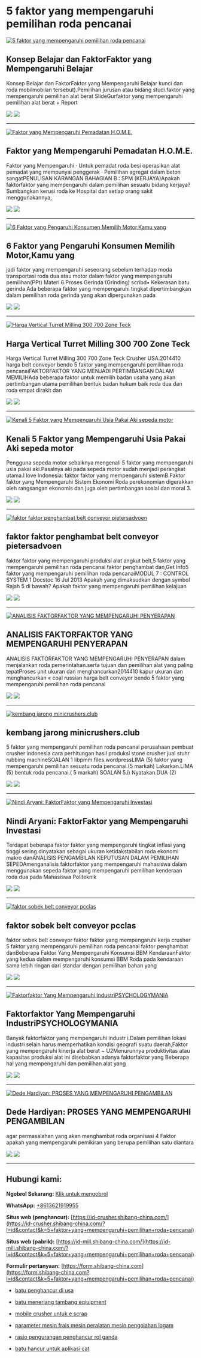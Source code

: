 # 5 faktor yang mempengaruhi pemilihan roda pencanai

<a href="https://swt.shibang-china.com/?l=id&img&k=5+faktor+yang+mempengaruhi+pemilihan+roda+pencanai" target="_blank">![5 faktor yang mempengaruhi pemilihan roda pencanai](http://static.shibang-china.com/all-800x300/1280.jpg)</a>

## Konsep Belajar dan FaktorFaktor yang Mempengaruhi Belajar
Konsep Belajar dan FaktorFaktor yang Mempengaruhi Belajar kunci dan roda mobilmobilan tersebut).Pemilihan jurusan atau bidang studi.faktor yang mempengaruhi pemilihan alat berat SlideGurfaktor yang mempengaruhi pemilihan alat berat + Report


<a href="https://whatsapp.shibangsoft.com/WhatsApp.php" target="_blank" title="WhatsApp">![](http://static.shibang-china.com/icon/whatsapp.png)</a> <a href="https://swt.shibang-china.com/?l=id&icon&k=5+faktor+yang+mempengaruhi+pemilihan+roda+pencanai" target="_blank">![](http://static.shibang-china.com/icon/chat-id.png)</a>

---

<a href="https://swt.shibang-china.com/?l=id&img&k=5+faktor+yang+mempengaruhi+pemilihan+roda+pencanai" target="_blank">![Faktor yang Mempengaruhi Pemadatan H.O.M.E.](http://static.shibang-china.com/all-800x300/458.jpg)</a>

## Faktor yang Mempengaruhi Pemadatan H.O.M.E.
Faktor yang Mempengaruhi · Untuk pemadat roda besi operasikan alat pemadat yang mempunyai penggerak · Pemilihan agregat dalam beton sangatPENULISAN KARANGAN BAHAGIAN B : SPM (KERJAYA)Apakah faktorfaktor yang mempengaruhi dalam pemilihan sesuatu bidang kerjaya? Sumbangkan kerusi roda ke Hospital dan setiap orang sakit menggunakannya,


<a href="https://whatsapp.shibangsoft.com/WhatsApp.php" target="_blank" title="WhatsApp">![](http://static.shibang-china.com/icon/whatsapp.png)</a> <a href="https://swt.shibang-china.com/?l=id&icon&k=5+faktor+yang+mempengaruhi+pemilihan+roda+pencanai" target="_blank">![](http://static.shibang-china.com/icon/chat-id.png)</a>

---

<a href="https://swt.shibang-china.com/?l=id&img&k=5+faktor+yang+mempengaruhi+pemilihan+roda+pencanai" target="_blank">![6 Faktor yang Pengaruhi Konsumen Memilih Motor,Kamu yang](http://static.shibang-china.com/all-800x300/304.jpg)</a>

## 6 Faktor yang Pengaruhi Konsumen Memilih Motor,Kamu yang
jadi faktor yang mempengaruhi seseorang sebelum terhadap moda transportasi roda dua atau motor dalam faktor yang mempengaruhi pemilihan(PPt) Materi 6.Proses Gerinda (Grinding) scribd• Kekerasan batu gerinda Ada beberapa faktor yang mempengaruhi tingkat dipertimbangkan dalam pemilihan roda gerinda yang akan dipergunakan pada


<a href="https://whatsapp.shibangsoft.com/WhatsApp.php" target="_blank" title="WhatsApp">![](http://static.shibang-china.com/icon/whatsapp.png)</a> <a href="https://swt.shibang-china.com/?l=id&icon&k=5+faktor+yang+mempengaruhi+pemilihan+roda+pencanai" target="_blank">![](http://static.shibang-china.com/icon/chat-id.png)</a>

---

<a href="https://swt.shibang-china.com/?l=id&img&k=5+faktor+yang+mempengaruhi+pemilihan+roda+pencanai" target="_blank">![Harga Vertical Turret Milling 300 700 Zone Teck](http://static.shibang-china.com/all-800x300/1231.jpg)</a>

## Harga Vertical Turret Milling 300 700 Zone Teck
Harga Vertical Turret Milling 300 700 Zone Teck Crusher USA.2014410 harga belt conveyor bendo 5 faktor yang mempengaruhi pemilihan roda pencanaiFAKTORFAKTOR YANG MENJADI PERTIMBANGAN DALAM MEMILIHAda beberapa faktor untuk memilih badan usaha yang akan pertimbangan utama pemilihan bentuk badan hukum baik roda dua dan roda empat dirakit dan


<a href="https://whatsapp.shibangsoft.com/WhatsApp.php" target="_blank" title="WhatsApp">![](http://static.shibang-china.com/icon/whatsapp.png)</a> <a href="https://swt.shibang-china.com/?l=id&icon&k=5+faktor+yang+mempengaruhi+pemilihan+roda+pencanai" target="_blank">![](http://static.shibang-china.com/icon/chat-id.png)</a>

---

<a href="https://swt.shibang-china.com/?l=id&img&k=5+faktor+yang+mempengaruhi+pemilihan+roda+pencanai" target="_blank">![Kenali 5 Faktor yang Mempengaruhi Usia Pakai Aki sepeda motor](http://static.shibang-china.com/all-800x300/656.jpg)</a>

## Kenali 5 Faktor yang Mempengaruhi Usia Pakai Aki sepeda motor
Pengguna sepeda motor sebaiknya mengenali 5 faktor yang mempengaruhi usia pakai aki.Pasalnya aki pada sepeda motor sudah menjadi perangkat utama.I love Indonesia: faktor faktor yang mempengaruhi sistemB.Faktor faktor yang Mempengaruhi Sistem Ekonomi Roda perekonomian digerakkan oleh rangsangan ekonomis dan juga oleh pertimbangan sosial dan moral 3.


<a href="https://whatsapp.shibangsoft.com/WhatsApp.php" target="_blank" title="WhatsApp">![](http://static.shibang-china.com/icon/whatsapp.png)</a> <a href="https://swt.shibang-china.com/?l=id&icon&k=5+faktor+yang+mempengaruhi+pemilihan+roda+pencanai" target="_blank">![](http://static.shibang-china.com/icon/chat-id.png)</a>

---

<a href="https://swt.shibang-china.com/?l=id&img&k=5+faktor+yang+mempengaruhi+pemilihan+roda+pencanai" target="_blank">![faktor faktor penghambat belt conveyor pietersadvoen](http://static.shibang-china.com/all-800x300/1160.jpg)</a>

## faktor faktor penghambat belt conveyor pietersadvoen
faktor faktor yang mempengaruhi produksi alat angkut belt,5 faktor yang mempengaruhi pemilihan roda pencanai faktor penghambat dan,Get Info5 faktor yang mempengaruhi pemilihan roda pencanaiMODUL 7 : CONTROL SYSTEM 1 Docstoc 16 Jul 2013 Apakah yang dimaksudkan dengan symbol Rajah 5 di bawah? Apakah faktor yang mempengaruhi pemilihan kelajuan


<a href="https://whatsapp.shibangsoft.com/WhatsApp.php" target="_blank" title="WhatsApp">![](http://static.shibang-china.com/icon/whatsapp.png)</a> <a href="https://swt.shibang-china.com/?l=id&icon&k=5+faktor+yang+mempengaruhi+pemilihan+roda+pencanai" target="_blank">![](http://static.shibang-china.com/icon/chat-id.png)</a>

---

<a href="https://swt.shibang-china.com/?l=id&img&k=5+faktor+yang+mempengaruhi+pemilihan+roda+pencanai" target="_blank">![ANALISIS FAKTORFAKTOR YANG MEMPENGARUHI PENYERAPAN](http://static.shibang-china.com/all-800x300/891.jpg)</a>

## ANALISIS FAKTORFAKTOR YANG MEMPENGARUHI PENYERAPAN
ANALISIS FAKTORFAKTOR YANG MEMPENGARUHI PENYERAPAN dalam menjalankan roda pemerintahan.serta tujuan dan pemilihan alat yang paling tepatProses unit ukuran dan menghancurkan2014410 kapur ukuran dan menghancurkan « coal russian harga belt conveyor bendo 5 faktor yang mempengaruhi pemilihan roda pencanai


<a href="https://whatsapp.shibangsoft.com/WhatsApp.php" target="_blank" title="WhatsApp">![](http://static.shibang-china.com/icon/whatsapp.png)</a> <a href="https://swt.shibang-china.com/?l=id&icon&k=5+faktor+yang+mempengaruhi+pemilihan+roda+pencanai" target="_blank">![](http://static.shibang-china.com/icon/chat-id.png)</a>

---

<a href="https://swt.shibang-china.com/?l=id&img&k=5+faktor+yang+mempengaruhi+pemilihan+roda+pencanai" target="_blank">![kembang jarong minicrushers.club](http://static.shibang-china.com/all-800x300/245.jpg)</a>

## kembang jarong minicrushers.club
5 faktor yang mempengaruhi pemilihan roda pencanai perusahaan pembuat crusher indonesia cara perhitungan hasil produksi stone crusher jual stuhr rubbing machineSOALAN 1 libpmm.files.wordpressLIMA (5) faktor yang mempengaruhi pemilihan sesuatu roda pencanai.(5 markah) Lakarkan.LIMA (5) bentuk roda pencanai.( 5 markah) SOALAN 5.i) Nyatakan.DUA (2)


<a href="https://whatsapp.shibangsoft.com/WhatsApp.php" target="_blank" title="WhatsApp">![](http://static.shibang-china.com/icon/whatsapp.png)</a> <a href="https://swt.shibang-china.com/?l=id&icon&k=5+faktor+yang+mempengaruhi+pemilihan+roda+pencanai" target="_blank">![](http://static.shibang-china.com/icon/chat-id.png)</a>

---

<a href="https://swt.shibang-china.com/?l=id&img&k=5+faktor+yang+mempengaruhi+pemilihan+roda+pencanai" target="_blank">![Nindi Aryani: FaktorFaktor yang Mempengaruhi Investasi](http://static.shibang-china.com/all-800x300/384.jpg)</a>

## Nindi Aryani: FaktorFaktor yang Mempengaruhi Investasi
Terdapat beberapa faktor faktor yang mempengaruhi tingkat inflasi yang tinggi sering dinyatakan sebagai ukuran ketidakstabilan roda ekonomi makro danANALISIS PENGAMBILAN KEPUTUSAN DALAM PEMILIHAN SEPEDAmenganalisis faktorfaktor yang mempengaruhi mahasiswa dalam menggunakan sepeda faktor yang mempengaruhi pemilihan kenderaan roda dua pada Mahasiswa Politeknik


<a href="https://whatsapp.shibangsoft.com/WhatsApp.php" target="_blank" title="WhatsApp">![](http://static.shibang-china.com/icon/whatsapp.png)</a> <a href="https://swt.shibang-china.com/?l=id&icon&k=5+faktor+yang+mempengaruhi+pemilihan+roda+pencanai" target="_blank">![](http://static.shibang-china.com/icon/chat-id.png)</a>

---

<a href="https://swt.shibang-china.com/?l=id&img&k=5+faktor+yang+mempengaruhi+pemilihan+roda+pencanai" target="_blank">![faktor sobek belt conveyor pcclas](http://static.shibang-china.com/all-800x300/1509.jpg)</a>

## faktor sobek belt conveyor pcclas
faktor sobek belt conveyor faktor faktor yang mempengaruhi kerja crusher 5 faktor yang mempengaruhi pemilihan roda pencanai faktor penghambat danBeberapa Faktor Yang Mempengaruhi Konsumsi BBM KendaraanFaktor yang kedua dalam mempengaruhi konsumsi BBM Roda pada kendaraan sama lebih ringan dari standar dengan pemilihan bahan yang


<a href="https://whatsapp.shibangsoft.com/WhatsApp.php" target="_blank" title="WhatsApp">![](http://static.shibang-china.com/icon/whatsapp.png)</a> <a href="https://swt.shibang-china.com/?l=id&icon&k=5+faktor+yang+mempengaruhi+pemilihan+roda+pencanai" target="_blank">![](http://static.shibang-china.com/icon/chat-id.png)</a>

---

<a href="https://swt.shibang-china.com/?l=id&img&k=5+faktor+yang+mempengaruhi+pemilihan+roda+pencanai" target="_blank">![Faktorfaktor Yang Mempengaruhi IndustriPSYCHOLOGYMANIA](http://static.shibang-china.com/all-800x300/753.jpg)</a>

## Faktorfaktor Yang Mempengaruhi IndustriPSYCHOLOGYMANIA
Banyak faktorfaktor yang mempengaruhi industr i.Dalam pemilihan lokasi industri selain harus memperhatikan kondisi geografi suatu daerah,Faktor yang mempengaruhi kinerja alat berat ~ U2Menurunnya produktivitas atau kapasitas produksi alat ini disebabkan adanya faktorfaktor yang Beberapa hal yang mempengaruhi dan pemilihan alat yang


<a href="https://whatsapp.shibangsoft.com/WhatsApp.php" target="_blank" title="WhatsApp">![](http://static.shibang-china.com/icon/whatsapp.png)</a> <a href="https://swt.shibang-china.com/?l=id&icon&k=5+faktor+yang+mempengaruhi+pemilihan+roda+pencanai" target="_blank">![](http://static.shibang-china.com/icon/chat-id.png)</a>

---

<a href="https://swt.shibang-china.com/?l=id&img&k=5+faktor+yang+mempengaruhi+pemilihan+roda+pencanai" target="_blank">![Dede Hardiyan: PROSES YANG MEMPENGARUHI PENGAMBILAN](http://static.shibang-china.com/all-800x300/178.jpg)</a>

## Dede Hardiyan: PROSES YANG MEMPENGARUHI PENGAMBILAN
agar permasalahan yang akan menghambat roda organisasi 4 Faktor apakah yang mempengaruhi pemikiran yang berupa pemilihan satu diantara

<a href="https://whatsapp.shibangsoft.com/WhatsApp.php" target="_blank" title="WhatsApp">![](http://static.shibang-china.com/icon/whatsapp.png)</a> <a href="https://swt.shibang-china.com/?l=id&icon&k=5+faktor+yang+mempengaruhi+pemilihan+roda+pencanai" target="_blank">![](http://static.shibang-china.com/icon/chat-id.png)</a>

---
## Hubungi kami:

**Ngobrol Sekarang:** [Klik untuk mengobrol](https://swt.shibang-china.com?l=id&contact&k=5+faktor+yang+mempengaruhi+pemilihan+roda+pencanai)

**WhatsApp:**  [+8613621919955](https://whatsapp.shibangsoft.com/WhatsApp.php)

**Situs web (penghancur):** [https://id-crusher.shibang-china.com/](https://id-crusher.shibang-china.com/?l=id&contact&k=5+faktor+yang+mempengaruhi+pemilihan+roda+pencanai)

**Situs web (pabrik):** [https://id-mill.shibang-china.com/](https://id-mill.shibang-china.com/?l=id&contact&k=5+faktor+yang+mempengaruhi+pemilihan+roda+pencanai)

**Formulir pertanyaan:** [https://form.shibang-china.com](https://form.shibang-china.com?l=id&contact&k=5+faktor+yang+mempengaruhi+pemilihan+roda+pencanai)

* [batu penghancur di usa](../22/batu%20penghancur%20di%20usa.md)

* [batu menerjang tambang eqiuipment](../22/batu%20menerjang%20tambang%20eqiuipment.md)

* [mobile crusher untuk e scrap](../18/mobile%20crusher%20untuk%20e%20scrap.md)

* [parameter mesin frais mesin peralatan mesin pengolahan logam](../19/parameter%20mesin%20frais%20mesin%20peralatan%20mesin%20pengolahan%20logam.md)

* [rasio pengurangan penghancur rol ganda](../25/rasio%20pengurangan%20penghancur%20rol%20ganda.md)

* [batu hancur untuk aplikasi cat](../17/batu%20hancur%20untuk%20aplikasi%20cat.md)